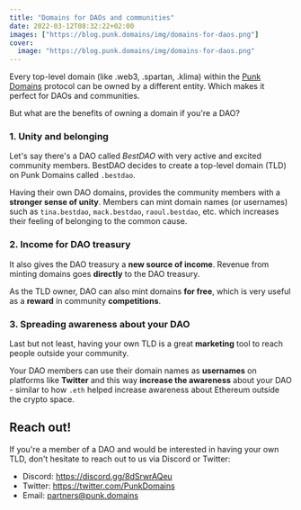 ```yaml
---
title: "Domains for DAOs and communities"
date: 2022-03-12T08:32:22+02:00
images: ["https://blog.punk.domains/img/domains-for-daos.png"]
cover:
  image: "https://blog.punk.domains/img/domains-for-daos.png"
---
```


Every top-level domain (like .web3, .spartan, .klima) within the [Punk Domains](https://punk.domains) protocol can be owned by a different entity. Which makes it perfect for DAOs and communities.

But what are the benefits of owning a domain if you're a DAO? 

### 1. Unity and belonging

Let's say there's a DAO called *BestDAO* with very active and excited community members. BestDAO decides to create a top-level domain (TLD) on Punk Domains called `.bestdao`.

Having their own DAO domains, provides the community members with a **stronger sense of unity**. Members can mint domain names (or usernames) such as `tina.bestdao`, `mack.bestdao`, `raoul.bestdao`, etc. which increases their feeling of belonging to the common cause.

### 2. Income for DAO treasury 

It also gives the DAO treasury a **new source of income**. Revenue from minting domains goes **directly** to the DAO treasury.

As the TLD owner, DAO can also mint domains **for free**, which is very useful as a **reward** in community **competitions**.

### 3. Spreading awareness about your DAO

Last but not least, having your own TLD is a great **marketing** tool to reach people outside your community. 

Your DAO members can use their domain names as **usernames** on platforms like **Twitter** and this way **increase the awareness** about your DAO - similar to how `.eth` helped increase awareness about Ethereum outside the crypto space.

## Reach out!

If you're a member of a DAO and would be interested in having your own TLD, don't hesitate to reach out to us via Discord or Twitter:

- Discord: https://discord.gg/8dSrwrAQeu 
- Twitter: https://twitter.com/PunkDomains 
- Email: [partners@punk.domains](mailto:partners@punk.domains)